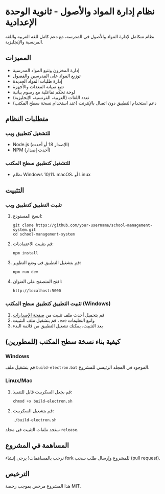 # نظام إدارة المواد والأصول - ثانوية الوحدة الإعدادية

نظام متكامل لإدارة المواد والأصول في المدرسة، مع دعم كامل للغة العربية واللغة الفرنسية والإنجليزية.

## المميزات

- إدارة المخزون وتتبع المواد المدرسية
- توزيع المواد على المدرسين والفصول
- إدارة طلبات المواد الجديدة
- تتبع صيانة المعدات والأجهزة
- لوحة تحكم تفاعلية مع رسوم بيانية
- تعدد اللغات (العربية، الفرنسية، الإنجليزية)
- دعم استخدام التطبيق دون اتصال بالإنترنت (عند استخدام نسخة سطح المكتب)

## متطلبات النظام

### للتشغيل كتطبيق ويب
- Node.js (الإصدار 18 أو أحدث)
- NPM (أحدث إصدار)

### للتشغيل كتطبيق سطح المكتب
- نظام Windows 10/11، macOS، أو Linux

## التثبيت

### تثبيت التطبيق كتطبيق ويب

1. انسخ المستودع:
   ```
   git clone https://github.com/your-username/school-management-system.git
   cd school-management-system
   ```

2. قم بتثبيت الاعتماديات:
   ```
   npm install
   ```

3. قم بتشغيل التطبيق في وضع التطوير:
   ```
   npm run dev
   ```

4. افتح المتصفح على العنوان:
   ```
   http://localhost:5000
   ```

### تثبيت التطبيق كتطبيق سطح المكتب (Windows)

1. قم بتحميل أحدث ملف تثبيت من [صفحة الإصدارات](https://github.com/your-username/school-management-system/releases)
2. قم بتشغيل ملف التثبيت `.exe` واتبع التعليمات
3. بعد التثبيت، يمكنك تشغيل التطبيق من قائمة البدء

## كيفية بناء نسخة سطح المكتب (للمطورين)

### Windows

قم بتشغيل ملف `build-electron.bat` الموجود في المجلد الرئيسي للمشروع.

### Linux/Mac

1. قم بجعل السكريبت قابل للتنفيذ:
   ```
   chmod +x build-electron.sh
   ```

2. قم بتشغيل السكريبت:
   ```
   ./build-electron.sh
   ```

ستجد ملفات التثبيت في مجلد `release`.

## المساهمة في المشروع

نرحب بالمساهمات! يرجى إنشاء fork للمشروع وإرسال طلب سحب (pull request).

## الترخيص

هذا المشروع مرخص بموجب رخصة MIT.